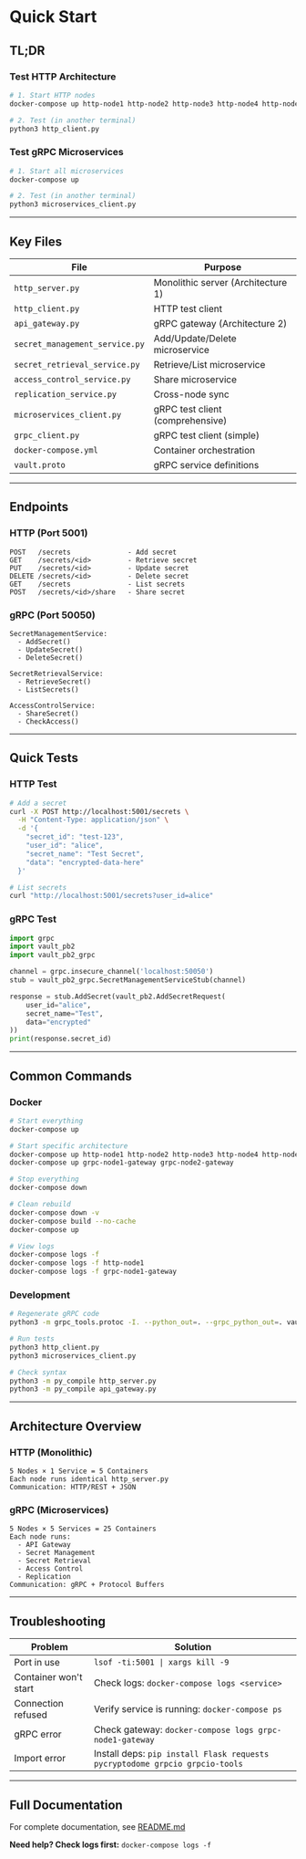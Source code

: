 # Quick Start

## TL;DR

### Test HTTP Architecture
```bash
# 1. Start HTTP nodes
docker-compose up http-node1 http-node2 http-node3 http-node4 http-node5

# 2. Test (in another terminal)
python3 http_client.py
```

### Test gRPC Microservices
```bash
# 1. Start all microservices
docker-compose up

# 2. Test (in another terminal)
python3 microservices_client.py
```

---

## Key Files

| File | Purpose |
|------|---------|
| `http_server.py` | Monolithic server (Architecture 1) |
| `http_client.py` | HTTP test client |
| `api_gateway.py` | gRPC gateway (Architecture 2) |
| `secret_management_service.py` | Add/Update/Delete microservice |
| `secret_retrieval_service.py` | Retrieve/List microservice |
| `access_control_service.py` | Share microservice |
| `replication_service.py` | Cross-node sync |
| `microservices_client.py` | gRPC test client (comprehensive) |
| `grpc_client.py` | gRPC test client (simple) |
| `docker-compose.yml` | Container orchestration |
| `vault.proto` | gRPC service definitions |

---

## Endpoints

### HTTP (Port 5001)
```
POST   /secrets              - Add secret
GET    /secrets/<id>         - Retrieve secret
PUT    /secrets/<id>         - Update secret
DELETE /secrets/<id>         - Delete secret
GET    /secrets              - List secrets
POST   /secrets/<id>/share   - Share secret
```

### gRPC (Port 50050)
```
SecretManagementService:
  - AddSecret()
  - UpdateSecret()
  - DeleteSecret()

SecretRetrievalService:
  - RetrieveSecret()
  - ListSecrets()

AccessControlService:
  - ShareSecret()
  - CheckAccess()
```

---

## Quick Tests

### HTTP Test
```bash
# Add a secret
curl -X POST http://localhost:5001/secrets \
  -H "Content-Type: application/json" \
  -d '{
    "secret_id": "test-123",
    "user_id": "alice",
    "secret_name": "Test Secret",
    "data": "encrypted-data-here"
  }'

# List secrets
curl "http://localhost:5001/secrets?user_id=alice"
```

### gRPC Test
```python
import grpc
import vault_pb2
import vault_pb2_grpc

channel = grpc.insecure_channel('localhost:50050')
stub = vault_pb2_grpc.SecretManagementServiceStub(channel)

response = stub.AddSecret(vault_pb2.AddSecretRequest(
    user_id="alice",
    secret_name="Test",
    data="encrypted"
))
print(response.secret_id)
```

---

## Common Commands

### Docker
```bash
# Start everything
docker-compose up

# Start specific architecture
docker-compose up http-node1 http-node2 http-node3 http-node4 http-node5
docker-compose up grpc-node1-gateway grpc-node2-gateway

# Stop everything
docker-compose down

# Clean rebuild
docker-compose down -v
docker-compose build --no-cache
docker-compose up

# View logs
docker-compose logs -f
docker-compose logs -f http-node1
docker-compose logs -f grpc-node1-gateway
```

### Development
```bash
# Regenerate gRPC code
python3 -m grpc_tools.protoc -I. --python_out=. --grpc_python_out=. vault.proto

# Run tests
python3 http_client.py
python3 microservices_client.py

# Check syntax
python3 -m py_compile http_server.py
python3 -m py_compile api_gateway.py
```

---

## Architecture Overview

### HTTP (Monolithic)
```
5 Nodes × 1 Service = 5 Containers
Each node runs identical http_server.py
Communication: HTTP/REST + JSON
```

### gRPC (Microservices)
```
5 Nodes × 5 Services = 25 Containers
Each node runs:
  - API Gateway
  - Secret Management
  - Secret Retrieval
  - Access Control
  - Replication
Communication: gRPC + Protocol Buffers
```

---

## Troubleshooting

| Problem | Solution |
|---------|----------|
| Port in use | `lsof -ti:5001 \| xargs kill -9` |
| Container won't start | Check logs: `docker-compose logs <service>` |
| Connection refused | Verify service is running: `docker-compose ps` |
| gRPC error | Check gateway: `docker-compose logs grpc-node1-gateway` |
| Import error | Install deps: `pip install Flask requests pycryptodome grpcio grpcio-tools` |

---

## Full Documentation

For complete documentation, see [README.md](README.md)

**Need help? Check logs first:** `docker-compose logs -f`

